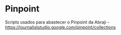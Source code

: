 # Pinpoint
Scripts usados para abastecer o Pinpoint da Abraji - https://journaliststudio.google.com/pinpoint/collections
